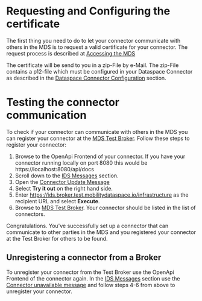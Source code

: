 # Requesting and Configuring the certificate
The first thing you need to do to let your connector communicate with others in the MDS is to request a valid certificate for your connector. The request process is described at [Accessing the MDS](https://github.com/Mobility-Data-Space/mobility-data-space/wiki/Welcome-to-Mobility-Data-Space#zugang-zum-datenraum-mobilit%C3%A4t)

The certificate will be send to you in a zip-File by e-Mail. The zip-File contains a p12-file which must be configured in your Dataspace Connector as described in the [Dataspace Connector Configuration](https://international-data-spaces-association.github.io/DataspaceConnector/Deployment/Configuration#step-2-ids-certificate) section.

# Testing the connector communication
To check if your connector can communicate with others in the MDS you can register your connector at the [MDS Test Broker](https://broker.test.mobilitydataspace.io/connector). Follow these steps to register your connector:
1. Browse to the OpenApi Frontend of your connector. If you have your connector running locally on port 8080 this would be https://localhost:8080/api/docs
2. Scroll down to the [IDS Messages](https://localhost:8080/api/swagger-ui/index.html?configUrl=/v3/api-docs/swagger-config#/IDS%20Messages) section. 
3. Open the [Connector Update Message](https://localhost:8080/api/swagger-ui/index.html?configUrl=/v3/api-docs/swagger-config#/IDS%20Messages/sendConnectorUpdateMessage_3)
4. Select __Try it out__ on the right hand side.
5. Enter https://ids.broker.test.mobilitydataspace.io/infrastructure as the recipient URL and select __Execute__.
6. Browse to [MDS Test Broker](https://broker.test.mobilitydataspace.io/connector). Your connector should be listed in the list of connectors.

Congratulations. You've successfully set up a connector that can communicate to other parties in the MDS and you registered your connector at the Test Broker for others to be found.

## Unregistering a connector from a Broker
To unregister your connector from the Test Broker use the OpenApi Frontend of the connector again. In the [IDS Messages](https://localhost:8080/api/swagger-ui/index.html?configUrl=/v3/api-docs/swagger-config#/IDS%20Messages) section use the [Connector unavailable message](https://localhost:8080/api/swagger-ui/index.html?configUrl=/v3/api-docs/swagger-config#/IDS%20Messages/sendConnectorUpdateMessage_4) and follow steps 4-6 from above to unregister your connector. 
